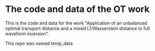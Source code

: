 # The code and data of the OT work

This is the code and data for the work "Application of an unbalanced optimal transport distance and a mixed L1/Wasserstein distance to full waveform inversion".

This repo was named temp_data.
